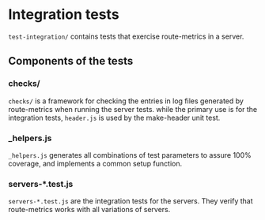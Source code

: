 # Integration tests

`test-integration/` contains tests that exercise route-metrics in a server.

## Components of the tests

### checks/
`checks/` is a framework for checking the entries in log files generated by route-metrics when running the server tests. while the primary use is for the integration tests, `header.js` is used by the make-header unit test.

### _helpers.js
`_helpers.js` generates all combinations of test parameters to assure 100% coverage, and implements a common setup function.

### servers-*.test.js
`servers-*.test.js` are the integration tests for the servers. They verify that route-metrics works with all variations of servers.
